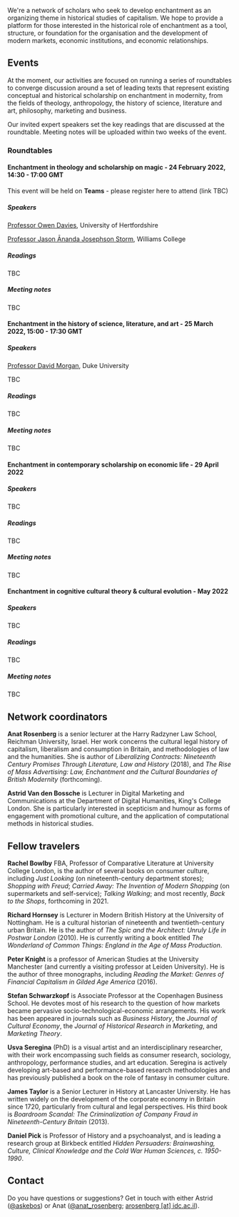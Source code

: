 We're a network of scholars who seek to develop enchantment as an organizing theme in historical studies of capitalism. We hope to provide a platform for those interested in the historical role of enchantment as a tool, structure, or foundation for the organisation and the development of modern markets, economic institutions, and economic relationships.

## Events
At the moment, our activities are focused on running a series of roundtables to converge discussion around a set of leading texts that represent existing conceptual and historical scholarship on enchantment in modernity, from the fields of theology, anthropology, the history of science, literature and art, philosophy, marketing and business.

Our invited expert speakers set the key readings that are discussed at the roundtable. Meeting notes will be uploaded within two weeks of the event.

### Roundtables

#### Enchantment in theology and scholarship on magic - 24 February 2022, 14:30 - 17:00 GMT
This event will be held on **Teams** - please register here to attend (link TBC)

##### Speakers
[Professor Owen Davies](https://researchprofiles.herts.ac.uk/portal/en/persons/owen-davies(f0d6f1f0-37f4-4107-bb4c-91e2d36fab2e).html), University of Hertfordshire

[Professor Jason Ānanda Josephson Storm](https://religion.williams.edu/faculty/jason-josephson/), Williams College

##### Readings
TBC

##### Meeting notes
TBC


#### Enchantment in the history of science, literature, and art - 25 March 2022, 15:00 - 17:30 GMT

##### Speakers
[Professor David Morgan](https://scholars.duke.edu/person/david.morgan), Duke University

TBC

##### Readings
TBC

##### Meeting notes
TBC



#### Enchantment in contemporary scholarship on economic life - 29 April 2022

##### Speakers
TBC

##### Readings
TBC

##### Meeting notes
TBC


#### Enchantment in cognitive cultural theory & cultural evolution - May 2022

##### Speakers
TBC

##### Readings
TBC

##### Meeting notes
TBC


## Network coordinators
**Anat Rosenberg** is a senior lecturer at the Harry Radzyner Law School, Reichman University, Israel. Her work concerns the cultural legal history of capitalism, liberalism and consumption in Britain, and methodologies of law and the humanities. She is author of *Liberalizing Contracts: Nineteenth Century Promises Through Literature, Law and History* (2018), and *The Rise of Mass Advertising: Law, Enchantment and the Cultural Boundaries of British Modernity* (forthcoming).

**Astrid Van den Bossche** is Lecturer in Digital Marketing and Communications at the Department of Digital Humanities, King's College London. She is particularly interested in scepticism and humour as forms of engagement with promotional culture, and the application of computational methods in historical studies. 


## Fellow travelers
**Rachel Bowlby** FBA, Professor of Comparative Literature at University College London, is the author of several books on consumer culture, including *Just Looking* (on nineteenth-century department stores); *Shopping with Freud*; *Carried Away: The Invention of Modern Shopping* (on supermarkets and self-service); *Talking Walking*; and most recently, *Back to the Shops*, forthcoming in 2021. 

**Richard Hornsey** is Lecturer in Modern British History at the University of Nottingham. He is a cultural historian of nineteenth and twentieth-century urban Britain. He is the author of *The Spic and the Architect: Unruly Life in Postwar London* (2010). He is currently writing a book entitled *The Wonderland of Common Things: England in the Age of Mass Production*. 

**Peter Knight** is a professor of American Studies at the University Manchester (and currently a visiting professor at Leiden University). He is the author of three monographs, including *Reading the Market: Genres of Financial Capitalism in Gilded Age America* (2016). 

**Stefan Schwarzkopf** is Associate Professor at the Copenhagen Business School. He devotes most of his research to the question of how markets became pervasive socio-technological-economic arrangements. His work has been appeared in journals such as *Business History*, the *Journal of Cultural Economy*, the *Journal of Historical Research in Marketing*, and *Marketing Theory*. 

**Usva Seregina** (PhD) is a visual artist and an interdisciplinary researcher, with their work encompassing such fields as consumer research, sociology, anthropology, performance studies, and art education. Seregina is actively developing art-based and performance-based research methodologies and has previously published a book on the role of fantasy in consumer culture. 

**James Taylor** is a Senior Lecturer in History at Lancaster University. He has written widely on the development of the corporate economy in Britain since 1720, particularly from cultural and legal perspectives. His third book is *Boardroom Scandal: The Criminalization of Company Fraud in Nineteenth-Century Britain* (2013). 

**Daniel Pick**  is Professor of History and a psychoanalyst, and is leading a research group at Birkbeck entitled *Hidden Persuaders: Brainwashing, Culture, Clinical Knowledge and the Cold War Human Sciences, c. 1950-1990*.

## Contact
Do you have questions or suggestions? Get in touch with either Astrid ([@askebos](https://twitter.com/askebos)) or Anat ([@anat_rosenberg](https://twitter.com/anat_rosenberg); [arosenberg [at] idc.ac.il](mailto:arosenberg@idc.ac.il)).
